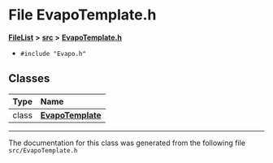 

# File EvapoTemplate.h



[**FileList**](files.md) **>** [**src**](dir_68267d1309a1af8e8297ef4c3efbcdba.md) **>** [**EvapoTemplate.h**](EvapoTemplate_8h.md)





* `#include "Evapo.h"`















## Classes

| Type | Name |
| ---: | :--- |
| class | [**EvapoTemplate**](classEvapoTemplate.md) <br> |



















































------------------------------
The documentation for this class was generated from the following file `src/EvapoTemplate.h`


